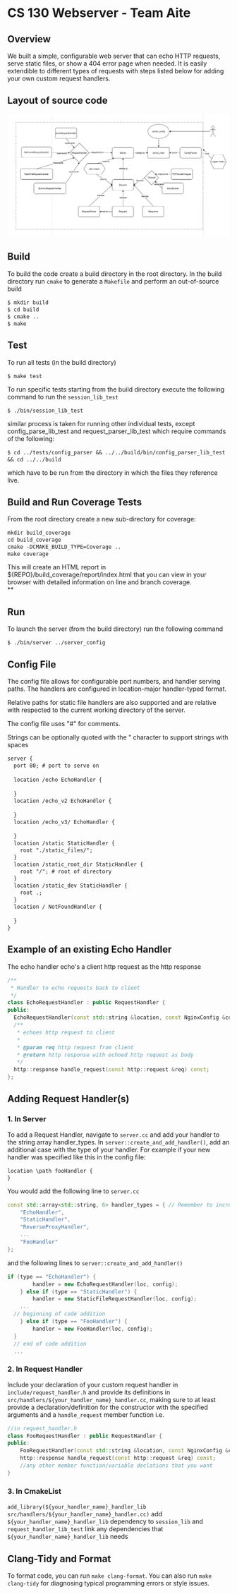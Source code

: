 # CS 130 Webserver - Team Aite

## Overview
We built a simple, configurable web server that can echo HTTP requests, serve static files, or show a 404 error page when needed. It is easily extendible to different types of requests with steps listed below for adding your own custom request handlers.

## Layout of source code
![Layout of source code](./static_files/layout.png)  

## Build
To build the code create a build directory in the root directory. In the build directory run `cmake` to generate a `Makefile` and perform an out-of-source build
```
$ mkdir build
$ cd build
$ cmake ..
$ make
```  

## Test
To run all tests (in the build directory)
```
$ make test
```
To run specific tests starting from the build directory execute the following command to run the `session_lib_test` 
```
$ ./bin/session_lib_test
```
similar process is taken for running other individual tests, except config_parse_lib_test and request_parser_lib_test which require commands of the following:
```
$ cd ../tests/config_parser && ../../build/bin/config_parser_lib_test && cd ../../build
```
which have to be run from the directory in which the files they reference live.  

## Build and Run Coverage Tests
From the root directory create a new sub-directory for coverage:
```
mkdir build_coverage
cd build_coverage
cmake -DCMAKE_BUILD_TYPE=Coverage ..
make coverage
```
This will create an HTML report in ${REPO}/build_coverage/report/index.html that you can view in your browser with detailed information on line and branch coverage.  
**

## Run  
To launch the server (from the build directory) run the following command
```
$ ./bin/server ../server_config
```  

## Config File
The config file allows for configurable port numbers, and handler serving paths. The handlers are configured in location-major handler-typed format.

Relative paths for static file handlers are also supported and are relative with respected to the current working directory of the server.

The config file uses "#" for comments.

Strings can be optionally quoted with the " character to support strings with spaces
```
server {
  port 80; # port to serve on

  location /echo EchoHandler {

  }
  location /echo_v2 EchoHandler {

  }
  location /echo_v3/ EchoHandler {

  }
  location /static StaticHandler {
    root "./static_files/";
  }
  location /static_root_dir StaticHandler {
    root "/"; # root of directory
  }
  location /static_dev StaticHandler {
    root .;
  }
  location / NotFoundHandler {

  }
}
```
## Example of an existing Echo Handler
The echo handler echo's a client http request as the http response
```cpp
/**
 * Handler to echo requests back to client
 */
class EchoRequestHandler : public RequestHandler {
public:
  EchoRequestHandler(const std::string &location, const NginxConfig &config){};
  /**
   * echoes http request to client
   *
   * @param req http request from client
   * @return http response with echoed http request as body
   */
  http::response handle_request(const http::request &req) const;
};
```
## Adding Request Handler(s)
### 1. In Server
 To add a Request Handler, navigate to `server.cc` and add your handler to the string array handler_types. In `server::create_and_add_handler()`, add an additional case with the type of your handler. For example if your new handler was specified like this in the config file:
```
location \path fooHandler {
}
``` 
You would add the following line to `server.cc`
``` cpp
const std::array<std::string, 6> handler_types = { // Remember to increment the size of the array
    "EchoHandler",
    "StaticHandler",
    "ReverseProxyHandler",
    ...
    "FooHandler"
};
```
and the following lines to `server::create_and_add_handler()`
``` cpp
if (type == "EchoHandler") {
		handler = new EchoRequestHandler(loc, config);
	} else if (type == "StaticHandler") {
		handler = new StaticFileRequestHandler(loc, config);
	...
  // beginning of code addition
	} else if (type == "FooHandler") {
		handler = new FooHandler(loc, config);
  }
  // end of code addition
  ...
```
### 2. In Request Handler
Include your declaration of your custom request handler in `include/request_handler.h` and provide its definitions in `src/handlers/${your_handler_name}_handler.cc`, making sure to at least provide a declaration/definition for the constructor with the specified arguments and a `handle_request` member function i.e.
```cpp
//in request_handler.h
class FooRequestHandler : public RequestHandler {
public: 
    FooRequestHandler(const std::string &location, const NginxConfig &config) {}
    http::response handle_request(const http::request &req) const;
    //any other member function/variable declations that you want
}
```
### 3. In CmakeList
`add_library(${your_handler_name}_handler_lib src/handlers/${your_handler_name}_handler.cc)`
add `${your_handler_name}_handler_lib` dependency to `session_lib` and `request_handler_lib_test`
link any dependencies that `${your_handler_name}_handler_lib` needs

## Clang-Tidy and Format
To format code, you can run `make clang-format`.
You can also run `make clang-tidy` for diagnosing typical programming errors or style issues.



